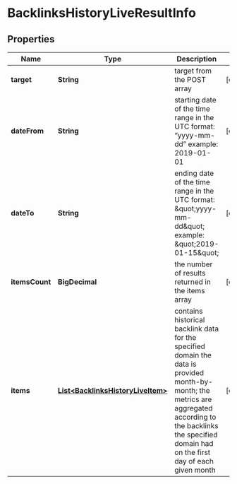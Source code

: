 

# BacklinksHistoryLiveResultInfo


## Properties

| Name | Type | Description | Notes |
|------------ | ------------- | ------------- | -------------|
|**target** | **String** | target from the POST array |  [optional] |
|**dateFrom** | **String** | starting date of the time range in the UTC format: “yyyy-mm-dd” example: 2019-01-01 |  [optional] |
|**dateTo** | **String** | ending date of the time range in the UTC format: \&quot;yyyy-mm-dd\&quot; example: \&quot;2019-01-15\&quot; |  [optional] |
|**itemsCount** | **BigDecimal** | the number of results returned in the items array |  [optional] |
|**items** | [**List&lt;BacklinksHistoryLiveItem&gt;**](BacklinksHistoryLiveItem.md) | contains historical backlink data for the specified domain the data is provided month-by-month; the metrics are aggregated according to the backlinks the specified domain had on the first day of each given month |  [optional] |




